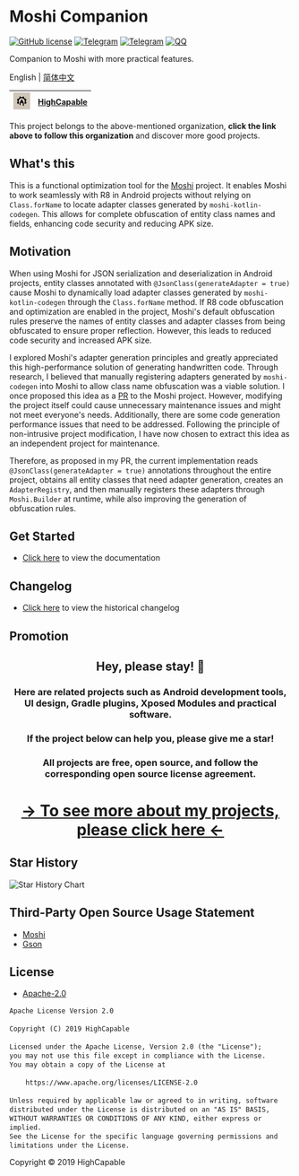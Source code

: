 # Moshi Companion

[![GitHub license](https://img.shields.io/github/license/HighCapable/moshi-companion?color=blue&style=flat-square)](https://github.com/HighCapable/moshi-companion/blob/main/LICENSE)
[![Telegram](https://img.shields.io/badge/discussion-Telegram-blue.svg?logo=telegram&style=flat-square)](https://t.me/HighCapable)
[![Telegram](https://img.shields.io/badge/discussion%20dev-Telegram-blue.svg?logo=telegram&style=flat-square)](https://t.me/HighCapable_Dev)
[![QQ](https://img.shields.io/badge/discussion%20dev-QQ-blue.svg?logo=tencent-qq&logoColor=red&style=flat-square)](https://qm.qq.com/cgi-bin/qm/qr?k=Pnsc5RY6N2mBKFjOLPiYldbAbprAU3V7&jump_from=webapi&authKey=X5EsOVzLXt1dRunge8ryTxDRrh9/IiW1Pua75eDLh9RE3KXE+bwXIYF5cWri/9lf)

Companion to Moshi with more practical features.

English | [简体中文](README-zh-CN.md)

| <img src="https://github.com/HighCapable/.github/blob/main/img-src/logo.jpg?raw=true" width = "30" height = "30" alt="LOGO"/> | [HighCapable](https://github.com/HighCapable) |
|-------------------------------------------------------------------------------------------------------------------------------|-----------------------------------------------|

This project belongs to the above-mentioned organization, **click the link above to follow this organization** and discover more good projects.

## What's this

This is a functional optimization tool for the [Moshi](https://github.com/square/moshi) project. It enables Moshi to
work seamlessly with R8 in Android projects without relying on `Class.forName` to locate adapter classes generated by `moshi-kotlin-codegen`. This
allows for
complete obfuscation of entity class names and fields, enhancing code security and reducing APK size.

## Motivation

When using Moshi for JSON serialization and deserialization in Android projects, entity classes annotated with `@JsonClass(generateAdapter = true)`
cause Moshi to dynamically load adapter classes generated by `moshi-kotlin-codegen` through the `Class.forName` method. If R8 code obfuscation and
optimization are enabled in the project, Moshi's default obfuscation rules preserve the names of entity classes and adapter classes from being
obfuscated to ensure proper reflection. However, this leads to reduced code security and increased APK size.

I explored Moshi's adapter generation principles and greatly appreciated this high-performance solution of generating handwritten code. Through
research, I believed that manually registering adapters generated by `moshi-codegen` into Moshi to allow class name obfuscation was a viable solution.
I once proposed this idea as a [PR](https://github.com/square/moshi/pull/2002) to the Moshi project. However, modifying the project itself could cause
unnecessary maintenance issues and might not meet everyone's needs. Additionally, there are some code generation performance issues that need to be
addressed. Following the principle of non-intrusive project modification, I have now chosen to extract this idea as an independent project for
maintenance.

Therefore, as proposed in my PR, the current implementation reads `@JsonClass(generateAdapter = true)` annotations throughout the entire project,
obtains all entity classes that need adapter generation, creates an `AdapterRegistry`, and then manually registers these adapters through
`Moshi.Builder` at runtime, while also improving the generation of obfuscation rules.

## Get Started

- [Click here](docs/guide.md) to view the documentation

## Changelog

- [Click here](docs/changelog.md) to view the historical changelog

## Promotion

<!--suppress HtmlDeprecatedAttribute -->
<div align="center">
     <h2>Hey, please stay! 👋</h2>
     <h3>Here are related projects such as Android development tools, UI design, Gradle plugins, Xposed Modules and practical software. </h3>
     <h3>If the project below can help you, please give me a star! </h3>
     <h3>All projects are free, open source, and follow the corresponding open source license agreement. </h3>
     <h1><a href="https://github.com/fankes/fankes/blob/main/project-promote/README.md">→ To see more about my projects, please click here ←</a></h1>
</div>

## Star History

![Star History Chart](https://api.star-history.com/svg?repos=HighCapable/moshi-companion&type=Date)

## Third-Party Open Source Usage Statement

- [Moshi](https://github.com/square/moshi)
- [Gson](https://github.com/google/gson)

## License

- [Apache-2.0](https://www.apache.org/licenses/LICENSE-2.0)

```
Apache License Version 2.0

Copyright (C) 2019 HighCapable

Licensed under the Apache License, Version 2.0 (the "License");
you may not use this file except in compliance with the License.
You may obtain a copy of the License at

    https://www.apache.org/licenses/LICENSE-2.0

Unless required by applicable law or agreed to in writing, software
distributed under the License is distributed on an "AS IS" BASIS,
WITHOUT WARRANTIES OR CONDITIONS OF ANY KIND, either express or implied.
See the License for the specific language governing permissions and
limitations under the License.
```

Copyright © 2019 HighCapable